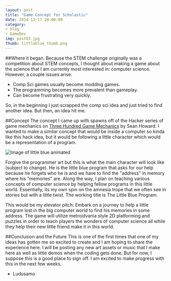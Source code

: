 ```yaml
---
layout: post
title: "Game Concept for Scholastic"
date: 2014-12-17 20:00:00
category: 
- blog
- GameDev 
img: post03.jpg
thumb: littleblue_thumb.png
---
```


##Where it began.
Because the STEM challenge originally was a competition about STEM concepts, I thought about making a game about the science that I am currently most interested in: computer science. However, a couple issues arise:
<!--more-->

- Comp Sci games usually become modding games.
- The programming becomes more prevalent than gameplay.
- Can become frustrating very quickly.

So, in the beginning I just scrapped the comp sci idea and just tried to find another idea. But then, an idea hit me. 

##Concept 
The concept I came up with spawns off of the Hacker series of game mechanics on [Three Hundred Game Mechanics](http://www.squidi.net/three/c_compgrid.php) by Sean Howard. I wanted to make a similar concept that would be inside a computer so kinda like this hack idea, but it would be following a little character which would be a representation of a program.

![Image of little blue animated](http://i.imgur.com/lwC9sd9.gif)

Forgive the programmer art but this is what the main character will look like (subject to change). He is the little blue program that asks for our help because he forgets who he is and we have to find the "address" in memory where his "memories" are. Along the way, I plan on teaching various concepts of computer science by helping fellow programs in this little world. Essentially, its my own spin on the amnesia trope that we often see in stories but with a little twist. The working title is The Little Blue Program.

This would be my elevator pitch:
Embark on a journey to help a little program lost in the big computer world to find his memories in some address. The game will utilize metroidvania style 2D platforming and puzzles in order to teach players the wonders of computer science all while they help their new little friend make it in this world.

##Conclusion and the Future
This is one of the first times that one of my ideas has gotten me so excited to create and I am hoping to share the experience here. I will be posting any new art assets or music that I make here as well as little demos when the coding gets done. But for now, I suppose this is a good place to sign off. I am excited to make progress with this in the next few weeks.

- Ludusamo
